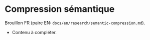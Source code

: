 # Compression sémantique

Brouillon FR (paire EN: `docs/en/research/semantic-compression.md`).

- Contenu à compléter.
